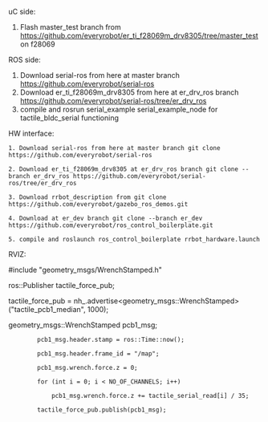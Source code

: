 uC side:
1. Flash master_test branch from https://github.com/everyrobot/er_ti_f28069m_drv8305/tree/master_test on f28069 

ROS side:
1. Download serial-ros from here at master branch https://github.com/everyrobot/serial-ros
2. Download er_ti_f28069m_drv8305 from here at er_drv_ros branch https://github.com/everyrobot/serial-ros/tree/er_drv_ros
3. compile and rosrun serial_example serial_example_node for tactile_bldc_serial functioning





HW interface:

    1. Download serial-ros from here at master branch git clone https://github.com/everyrobot/serial-ros
    
    2. Download er_ti_f28069m_drv8305 at er_drv_ros branch git clone --branch er_drv_ros https://github.com/everyrobot/serial-ros/tree/er_drv_ros
    
    3. Download rrbot_description from git clone https://github.com/everyrobot/gazebo_ros_demos.git
    
    4. Download at er_dev branch git clone --branch er_dev https://github.com/everyrobot/ros_control_boilerplate.git
    
    5. compile and roslaunch ros_control_boilerplate rrbot_hardware.launch

RVIZ:

#include "geometry_msgs/WrenchStamped.h"

ros::Publisher tactile_force_pub;

tactile_force_pub = nh_.advertise<geometry_msgs::WrenchStamped>("tactile_pcb1_median", 1000);

geometry_msgs::WrenchStamped pcb1_msg;

            pcb1_msg.header.stamp = ros::Time::now();
            
            pcb1_msg.header.frame_id = "/map";
            
            pcb1_msg.wrench.force.z = 0;
            
            for (int i = 0; i < NO_OF_CHANNELS; i++)
            
                pcb1_msg.wrench.force.z += tactile_serial_read[i] / 35;

            tactile_force_pub.publish(pcb1_msg);
